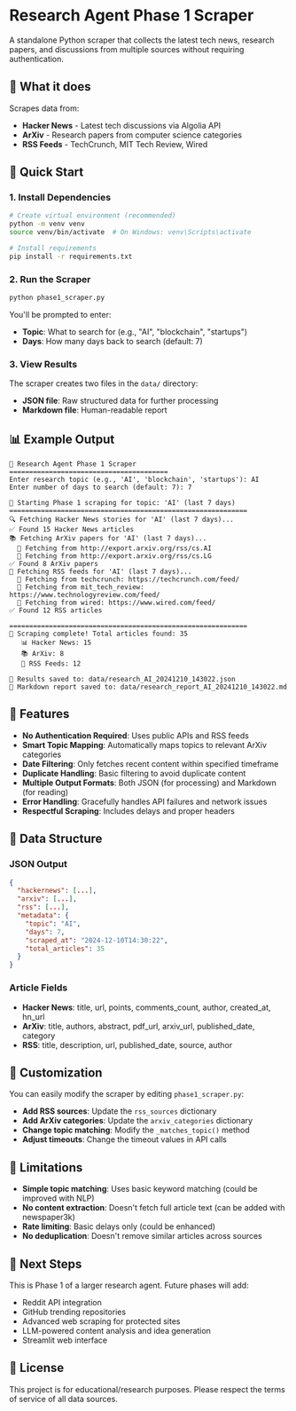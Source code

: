 # Research Agent Phase 1 Scraper

A standalone Python scraper that collects the latest tech news, research papers, and discussions from multiple sources without requiring authentication.

## 🎯 What it does

Scrapes data from:
- **Hacker News** - Latest tech discussions via Algolia API
- **ArXiv** - Research papers from computer science categories
- **RSS Feeds** - TechCrunch, MIT Tech Review, Wired

## 🚀 Quick Start

### 1. Install Dependencies

```bash
# Create virtual environment (recommended)
python -m venv venv
source venv/bin/activate  # On Windows: venv\Scripts\activate

# Install requirements
pip install -r requirements.txt
```

### 2. Run the Scraper

```bash
python phase1_scraper.py
```

You'll be prompted to enter:
- **Topic**: What to search for (e.g., "AI", "blockchain", "startups")
- **Days**: How many days back to search (default: 7)

### 3. View Results

The scraper creates two files in the `data/` directory:
- **JSON file**: Raw structured data for further processing
- **Markdown file**: Human-readable report

## 📊 Example Output

```
🤖 Research Agent Phase 1 Scraper
========================================
Enter research topic (e.g., 'AI', 'blockchain', 'startups'): AI
Enter number of days to search (default: 7): 7

🚀 Starting Phase 1 scraping for topic: 'AI' (last 7 days)
============================================================
🔍 Fetching Hacker News stories for 'AI' (last 7 days)...
✅ Found 15 Hacker News articles
📚 Fetching ArXiv papers for 'AI' (last 7 days)...
  📡 Fetching from http://export.arxiv.org/rss/cs.AI
  📡 Fetching from http://export.arxiv.org/rss/cs.LG
✅ Found 8 ArXiv papers
📰 Fetching RSS feeds for 'AI' (last 7 days)...
  📡 Fetching from techcrunch: https://techcrunch.com/feed/
  📡 Fetching from mit_tech_review: https://www.technologyreview.com/feed/
  📡 Fetching from wired: https://www.wired.com/feed/
✅ Found 12 RSS articles

============================================================
🎉 Scraping complete! Total articles found: 35
   📊 Hacker News: 15
   📚 ArXiv: 8
   📰 RSS Feeds: 12

💾 Results saved to: data/research_AI_20241210_143022.json
📝 Markdown report saved to: data/research_report_AI_20241210_143022.md
```

## 🔧 Features

- **No Authentication Required**: Uses public APIs and RSS feeds
- **Smart Topic Mapping**: Automatically maps topics to relevant ArXiv categories
- **Date Filtering**: Only fetches recent content within specified timeframe
- **Duplicate Handling**: Basic filtering to avoid duplicate content
- **Multiple Output Formats**: Both JSON (for processing) and Markdown (for reading)
- **Error Handling**: Gracefully handles API failures and network issues
- **Respectful Scraping**: Includes delays and proper headers

## 📁 Data Structure

### JSON Output
```json
{
  "hackernews": [...],
  "arxiv": [...],
  "rss": [...],
  "metadata": {
    "topic": "AI",
    "days": 7,
    "scraped_at": "2024-12-10T14:30:22",
    "total_articles": 35
  }
}
```

### Article Fields
- **Hacker News**: title, url, points, comments_count, author, created_at, hn_url
- **ArXiv**: title, authors, abstract, pdf_url, arxiv_url, published_date, category
- **RSS**: title, description, url, published_date, source, author

## 🎨 Customization

You can easily modify the scraper by editing `phase1_scraper.py`:

- **Add RSS sources**: Update the `rss_sources` dictionary
- **Add ArXiv categories**: Update the `arxiv_categories` dictionary  
- **Change topic matching**: Modify the `_matches_topic()` method
- **Adjust timeouts**: Change the timeout values in API calls

## 🚧 Limitations

- **Simple topic matching**: Uses basic keyword matching (could be improved with NLP)
- **No content extraction**: Doesn't fetch full article text (can be added with newspaper3k)
- **Rate limiting**: Basic delays only (could be enhanced)
- **No deduplication**: Doesn't remove similar articles across sources

## 🔮 Next Steps

This is Phase 1 of a larger research agent. Future phases will add:
- Reddit API integration
- GitHub trending repositories
- Advanced web scraping for protected sites
- LLM-powered content analysis and idea generation
- Streamlit web interface

## 📝 License

This project is for educational/research purposes. Please respect the terms of service of all data sources. 